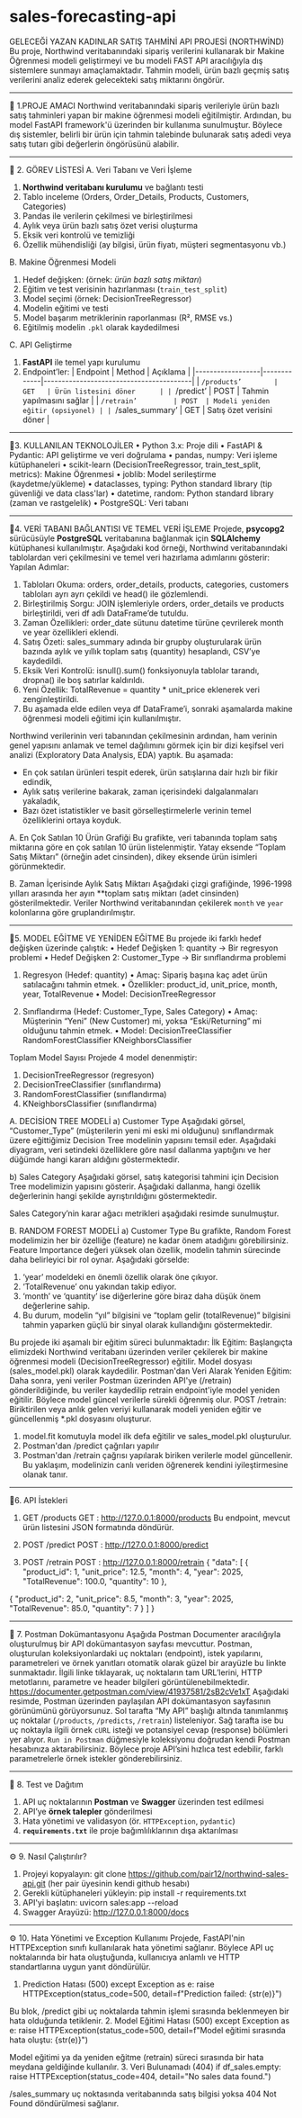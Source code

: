 # sales-forecasting-api
GELECEĞİ YAZAN KADINLAR SATIŞ TAHMİNİ API PROJESİ (NORTHWİND)
Bu proje, Northwind veritabanındaki sipariş verilerini kullanarak bir Makine Öğrenmesi modeli geliştirmeyi ve bu modeli FAST API aracılığıyla dış sistemlere sunmayı amaçlamaktadır. Tahmin modeli, ürün bazlı geçmiş satış verilerini analiz ederek gelecekteki satış miktarını öngörür.
________________________________________
📌 1.PROJE AMACI
Northwind veritabanındaki sipariş verileriyle ürün bazlı satış tahminleri yapan bir makine öğrenmesi modeli eğitilmiştir. Ardından, bu model FastAPI framework'ü üzerinden bir kullanıma sunulmuştur. Böylece dış sistemler, belirli bir ürün için tahmin talebinde bulunarak satış adedi veya satış tutarı gibi değerlerin öngörüsünü alabilir.
________________________________________
📌 2. GÖREV LİSTESİ
 A. Veri Tabanı ve Veri İşleme
1. **Northwind veritabanı kurulumu** ve bağlantı testi  
2. Tablo inceleme (Orders, Order_Details, Products, Customers, Categories)  
3. Pandas ile verilerin çekilmesi ve birleştirilmesi  
4. Aylık veya ürün bazlı satış özet verisi oluşturma  
5. Eksik veri kontrolü ve temizliği  
6. Özellik mühendisliği (ay bilgisi, ürün fiyatı, müşteri segmentasyonu vb.)

B. Makine Öğrenmesi Modeli
1. Hedef değişken: (örnek: *ürün bazlı satış miktarı*)  
2. Eğitim ve test verisinin hazırlanması (`train_test_split`)  
3. Model seçimi (örnek: DecisionTreeRegressor)  
4. Modelin eğitimi ve testi  
5. Model başarım metriklerinin raporlanması (R², RMSE vs.)  
6. Eğitilmiş modelin `.pkl` olarak kaydedilmesi


C. API Geliştirme
1. **FastAPI** ile temel yapı kurulumu  
2. Endpoint’ler:
   | Endpoint         | Method | Açıklama                                |
   |------------------|-------------|-----------------------------------------|
   | `/products’		| GET	| Ürün listesini döner 		|
   | `/predict’			| POST	| Tahmin yapılmasını sağlar		|
   | `/retrain’			| POST	| Modeli yeniden eğitir (opsiyonel)	|
   | `/sales_summary’	| GET	| Satış özet verisini döner		|
________________________________________
🧠3. KULLANILAN TEKNOLOJİLER
•	Python 3.x: Proje dili
•	FastAPI & Pydantic: API geliştirme ve veri doğrulama
•	pandas, numpy: Veri işleme kütüphaneleri
•	scikit-learn (DecisionTreeRegressor, train_test_split, metrics): Makine Öğrenmesi
•	joblib: Model serileştirme (kaydetme/yükleme)
•	dataclasses, typing: Python standard library (tip güvenliği ve data class'lar)
•	datetime, random: Python standard library (zaman ve rastgelelik)
•	PostgreSQL: Veri tabanı 
________________________________________
🧠4. VERİ TABANI BAĞLANTISI VE TEMEL VERİ İŞLEME
Projede, **psycopg2** sürücüsüyle **PostgreSQL** veritabanına bağlanmak için **SQLAlchemy** kütüphanesi kullanılmıştır. Aşağıdaki kod örneği, Northwind veritabanındaki tablolardan veri çekilmesini ve temel veri hazırlama adımlarını gösterir:
Yapılan Adımlar:
1.	Tabloları Okuma: orders, order_details, products, categories, customers tabloları ayrı ayrı çekildi ve head() ile gözlemlendi.
2.	Birleştirilmiş Sorgu: JOIN işlemleriyle orders, order_details ve products birleştirildi, veri df adlı DataFrame’de tutuldu.
3.	Zaman Özellikleri: order_date sütunu datetime türüne çevrilerek month ve year özellikleri eklendi.
4.	Satış Özeti: sales_summary adında bir grupby oluşturularak ürün bazında aylık ve yıllık toplam satış (quantity) hesaplandı, CSV’ye kaydedildi.
5.	Eksik Veri Kontrolü: isnull().sum() fonksiyonuyla tablolar tarandı, dropna() ile boş satırlar kaldırıldı.
6.	Yeni Özellik: TotalRevenue = quantity * unit_price eklenerek veri zenginleştirildi.
7.	Bu aşamada elde edilen veya df DataFrame’i, sonraki aşamalarda makine öğrenmesi modeli eğitimi için kullanılmıştır.

 

Northwind verilerinin veri tabanından çekilmesinin ardından, ham verinin genel yapısını anlamak ve temel dağılımını görmek için bir dizi keşifsel veri analizi (Exploratory Data Analysis, EDA) yaptık. Bu aşamada:
- En çok satılan ürünleri tespit ederek, ürün satışlarına dair hızlı bir fikir edindik,
- Aylık satış verilerine bakarak, zaman içerisindeki dalgalanmaları yakaladık,
- Bazı özet istatistikler ve basit görselleştirmelerle verinin temel özelliklerini ortaya koyduk. 

A.	En Çok Satılan 10 Ürün Grafiği
Bu grafikte, veri tabanında toplam satış miktarına göre en çok satılan 10 ürün listelenmiştir. Yatay eksende “Toplam Satış Miktarı” (örneğin adet cinsinden), dikey eksende ürün isimleri görünmektedir.
 
B.	 Zaman İçerisinde Aylık Satış Miktarı
Aşağıdaki çizgi grafiğinde, 1996-1998 yılları arasında her ayın **toplam satış miktarı (adet cinsinden) gösterilmektedir. Veriler Northwind veritabanından çekilerek `month` ve `year` kolonlarına göre gruplandırılmıştır.
 ________________________________________
🧠5. MODEL EĞİTME VE YENİDEN EĞİTME
Bu projede iki farklı hedef değişken üzerinde çalıştık:
•	Hedef Değişken 1: quantity → Bir regresyon problemi
•	Hedef Değişken 2: Customer_Type → Bir sınıflandırma problemi

1) Regresyon (Hedef: quantity)
•	Amaç: Sipariş başına kaç adet ürün satılacağını tahmin etmek.
•	Özellikler: product_id, unit_price, month, year, TotalRevenue
•	Model: DecisionTreeRegressor

2) Sınıflandırma (Hedef: Customer_Type, Sales Category)
•	Amaç: Müşterinin “Yeni” (New Customer) mi, yoksa “Eski/Returning” mi olduğunu tahmin etmek.
•	Model:  	DecisionTreeClassifier
	 	RandomForestClassifier
		KNeighborsClassifier

Toplam Model Sayısı
Projede 4 model denenmiştir:
1.	DecisionTreeRegressor (regresyon)
2.	DecisionTreeClassifier (sınıflandırma)
3.	RandomForestClassifier (sınıflandırma)
4.	KNeighborsClassifier (sınıflandırma)


A.	DECİSİON TREE MODELİ
a)	Customer Type
Aşağıdaki görsel, “Customer_Type” (müşterilerin yeni mi eski mi olduğunu) sınıflandırmak üzere eğittiğimiz Decision Tree modelinin yapısını temsil eder. Aşağıdaki diyagram, veri setindeki özelliklere göre nasıl dallanma yaptığını ve her düğümde hangi kararı aldığını göstermektedir.
 
b)	Sales Category
Aşağıdaki görsel, satış kategorisi tahmini için Decision Tree modelimizin yapısını gösterir. Aşağıdaki dallanma, hangi özellik değerlerinin hangi şekilde ayrıştırıldığını göstermektedir.
 
Sales Category’nin karar ağacı metrikleri aşağıdaki resimde sunulmuştur.
 

B.	RANDOM FOREST MODELİ
a)	Customer Type
Bu grafikte, Random Forest modelimizin her bir özelliğe (feature) ne kadar önem atadığını görebilirsiniz. Feature Importance değeri yüksek olan özellik, modelin tahmin sürecinde daha belirleyici bir rol oynar.
Aşağıdaki görselde:
1.	‘year’ modeldeki en önemli özellik olarak öne çıkıyor.
2.	‘TotalRevenue’ onu yakından takip ediyor.
3.	‘month’ ve ‘quantity’ ise diğerlerine göre biraz daha düşük önem değerlerine sahip.
4.	Bu durum, modelin “yıl” bilgisini ve “toplam gelir (totalRevenue)” bilgisini tahmin yaparken güçlü bir sinyal olarak kullandığını göstermektedir.

 

Bu projede iki aşamalı bir eğitim süreci bulunmaktadır:
İlk Eğitim: Başlangıçta elimizdeki Northwind veritabanı üzerinden veriler çekilerek bir makine öğrenmesi modeli (DecisionTreeRegressor) eğitilir. Model dosyası (sales_model.pkl) olarak kaydedilir.
Postman'dan Veri Alarak Yeniden Eğitim: Daha sonra, yeni veriler Postman üzerinden API'ye (/retrain) gönderildiğinde, bu veriler kaydedilip retrain endpoint'iyle model yeniden eğitilir. Böylece model güncel verilerle sürekli öğrenmiş olur.
POST /retrain: Biriktirilen veya anlık gelen veriyi kullanarak modeli yeniden eğitir ve güncellenmiş *.pkl dosyasını oluşturur.
1.	model.fit komutuyla model ilk defa eğitilir ve sales_model.pkl oluşturulur.
2.	Postman'dan /predict çağrıları yapılır
3.	Postman'dan /retrain çağrısı yapılarak biriken verilerle model güncellenir.
Bu yaklaşım, modelinizin canlı veriden öğrenerek kendini iyileştirmesine olanak tanır.
________________________________________
🧪6.  API İstekleri
1. GET /products
GET : http://127.0.0.1:8000/products 
Bu endpoint, mevcut ürün listesini JSON formatında döndürür.
2. POST /predict
POST : http://127.0.0.1:8000/predict 

2. POST /retrain
POST : http://127.0.0.1:8000/retrain
{ "data": [ { 	"product_id": 1, 
"unit_price": 12.5, 
"month": 4, 
"year": 2025, 
"TotalRevenue": 100.0, 
"quantity": 10 }, 

{ "product_id": 2, 
"unit_price": 8.5, 
"month": 3, 
"year": 2025, 
"TotalRevenue": 85.0, 
"quantity": 7 } ] }
 
________________________________________
🧪 7. Postman Dokümantasyonu
Aşağıda Postman Documenter aracılığıyla oluşturulmuş bir API dokümantasyon sayfası mevcuttur. Postman, oluşturulan koleksiyonlardaki uç noktaları (endpoint), istek yapılarını, parametreleri ve örnek yanıtları otomatik olarak güzel bir arayüzle bu linkte sunmaktadır. İlgili linke tıklayarak, uç noktaların tam URL’lerini, HTTP metotlarını, parametre ve header bilgileri görüntülenebilmektedir. 
https://documenter.getpostman.com/view/41937581/2sB2cVe1xT 
Aşağıdaki resimde, Postman üzerinden paylaşılan API dokümantasyon sayfasının görünümünü görüyorsunuz. Sol tarafta “My API” başlığı altında tanımlanmış uç noktalar (`/products`, `/predicts`, `/retrain`) listeleniyor. Sağ tarafta ise bu uç noktayla ilgili örnek `cURL` isteği ve potansiyel cevap (response) bölümleri yer alıyor. `Run in Postman` düğmesiyle koleksiyonu doğrudan kendi Postman hesabınıza aktarabilirsiniz. Böylece proje API’sini hızlıca test edebilir, farklı parametrelerle örnek istekler gönderebilirsiniz.
 
________________________________________
🧪 8. Test ve Dağıtım
1. API uç noktalarının **Postman** ve **Swagger** üzerinden test edilmesi  
2. API’ye **örnek talepler** gönderilmesi  
3. Hata yönetimi ve validasyon (ör. `HTTPException`, `pydantic`)  
4. **`requirements.txt`** ile proje bağımlılıklarının dışa aktarılması  
________________________________________
⚙️ 9. Nasıl Çalıştırılır?
1.	Projeyi kopyalayın:
git clone https://github.com/pair12/northwind-sales-api.git (her pair üyesinin kendi github hesabı)
2.	Gerekli kütüphaneleri yükleyin:
pip install -r requirements.txt
3.	API'yi başlatın:
uvicorn sales:app --reload
4.	Swagger Arayüzü: http://127.0.0.1:8000/docs 
________________________________________
⚙️ 10. Hata Yönetimi ve Exception Kullanımı
Projede, FastAPI'nin HTTPException sınıfı kullanılarak hata yönetimi sağlanır. Böylece API uç noktalarında bir hata oluştuğunda, kullanıcıya anlamlı ve HTTP standartlarına uygun yanıt döndürülür.
1.	Prediction Hatası (500)
	except Exception as e:
    raise HTTPException(status_code=500, detail=f"Prediction failed: {str(e)}")

Bu blok, /predict gibi uç noktalarda tahmin işlemi sırasında beklenmeyen bir hata olduğunda tetiklenir.
2.	Model Eğitimi Hatası (500)
except Exception as e:
    raise HTTPException(status_code=500, detail=f"Model eğitimi sırasında hata oluştu: {str(e)}")

Model eğitimi ya da yeniden eğitme (retrain) süreci sırasında bir hata meydana geldiğinde kullanılır.
3.	Veri Bulunamadı (404)
if df_sales.empty:
    raise HTTPException(status_code=404, detail="No sales data found.")

/sales_summary uç noktasında veritabanında satış bilgisi yoksa 404 Not Found döndürülmesi sağlanır.
